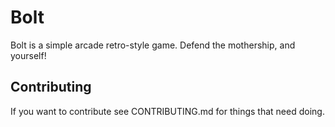 # Bolt
Bolt is a simple arcade retro-style game. Defend the mothership, and yourself!

## Contributing
If you want to contribute see CONTRIBUTING.md for things that need doing.
